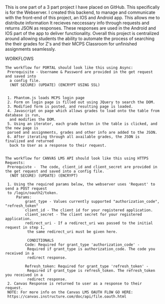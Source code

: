 This is one part of a 3 part project I have placed on GitHub. This specifically is for the Webserver. I created this backend, to manage and communicate with the front-end of this project, an IOS and Android app. This allows me to distribute information  It recieves neccessary info through requests and returns JSON as responses. These responses are used in the Android and IOS part of the app to deliver functionality. Overall this project is centralized around allowing students the ability to automate the process of searching the their grades for Z's and their MCPS Classroom for unfinished assignments seamlessly.

WORKFLOWS
 
    The workflow for PORTAL should look like this using Async:
     Prerequisite - Username & Password are provided in the get request and saved into
      a config file.
      (NOT SECURE) (UPDATE) (ENCRYPT USING SSL)
                

     1. Phantom.js loads MCPS login page 
     2. Form on login page is filled out using JQuery to search the DOM.
     3. Modified form is posted, and resulting page is loaded.
     4. Javascript on page which allows grades to load onto the table from database is run,
      and modifies the DOM.
     5. Using an iterator, each grade button in the table is clicked, and the new page is 
     parsed and assignments, grades and other info are added to the JSON.
     6. After iterating through all available grades, the JSON is finalized and returned
      back to User as a response to their request.
     
 
    The workflow for CANVAS LMS API should look like this using HTTPS Requests:
     Prerequiste -  The code, client_id and client_secret are provided in the get request and saved into a config file.
      (NOT SECURE) (UPDATE) (ENCRYPT)
     
     1. Using the required params below, the webserver uses 'Request' to send a POST request
     to /login/oauth2/token.
         Params:
             grant_type - Values currently supported "authorization_code", "refresh_token"
             client_id - The client id for your registered application.
             client_secret - The client secret for your registered application.
             redirect_uri - If a redirect_uri was passed to the initial request in step 1,
              the same redirect_uri must be given here.
             
              CONDITIONALS
             Code: Required for grant_type 'authorization_code' -
              Required if grant_type is authorization_code. The code you received in a
              redirect response.
         
             Refresh_token: Required for grant_type 'refresh_token' -
              Required if grant_type is refresh_token. The refresh_token you received in a
              redirect response.
     2. Canvas Response is returned to user as a response to their request.
     NOTE: For more info on the Canvas LMS OAUTH FLOW GO HERE:
     https://canvas.instructure.com/doc/api/file.oauth.html 
     
